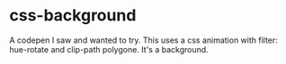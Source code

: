 # css-background
 A codepen I saw and wanted to try. This uses a css animation with filter: hue-rotate and clip-path polygone. It's a background.
